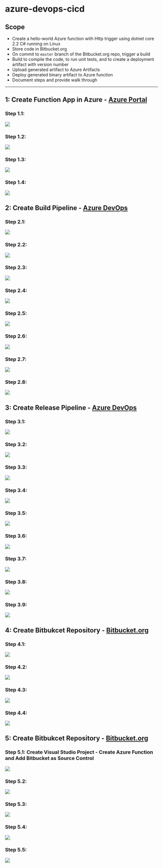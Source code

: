 # azure-devops-cicd

## Scope

* Create a hello-world Azure function with Http trigger using dotnet core 2.2 C# running on Linux
* Store code in Bitbucket.org
* On commit to `master` branch of the Bitbucket.org repo, trigger a build
* Build to compile the code, to run unit tests, and to create a deployment artifact with version number
* Upload generated artifact to Azure Artifacts
* Deploy generated binary artifact to Azure function
* Document steps and provide walk through

--------------------------------------------------------------

## 1: Create Function App in Azure - [Azure Portal](https://portal.azure.com/)

### Step 1.1:
![](https://github.com/MuddassirNayyer/azure-devops-cicd/blob/master/Images/AZ%201.PNG)

### Step 1.2:
![](https://github.com/MuddassirNayyer/azure-devops-cicd/blob/master/Images/AZ%202.PNG)

### Step 1.3:
![](https://github.com/MuddassirNayyer/azure-devops-cicd/blob/master/Images/AZ%203.PNG)

### Step 1.4:
![](https://github.com/MuddassirNayyer/azure-devops-cicd/blob/master/Images/AZ%204.PNG)


## 2: Create Build Pipeline - [Azure DevOps](http://devops.azure.com/)

### Step 2.1:
![](https://github.com/MuddassirNayyer/azure-devops-cicd/blob/master/Images/d1.PNG)

### Step 2.2:
![](https://github.com/MuddassirNayyer/azure-devops-cicd/blob/master/Images/d2.PNG)

### Step 2.3:
![](https://github.com/MuddassirNayyer/azure-devops-cicd/blob/master/Images/d3.PNG)

### Step 2.4:
![](https://github.com/MuddassirNayyer/azure-devops-cicd/blob/master/Images/d4.PNG)

### Step 2.5:
![](https://github.com/MuddassirNayyer/azure-devops-cicd/blob/master/Images/d5.PNG)

### Step 2.6:
![](https://github.com/MuddassirNayyer/azure-devops-cicd/blob/master/Images/d6.PNG)

### Step 2.7:
![](https://github.com/MuddassirNayyer/azure-devops-cicd/blob/master/Images/d7.PNG)

### Step 2.8:
![](https://github.com/MuddassirNayyer/azure-devops-cicd/blob/master/Images/d8.PNG)


## 3: Create Release Pipeline - [Azure DevOps](http://devops.azure.com/)

### Step 3.1:
![](https://github.com/MuddassirNayyer/azure-devops-cicd/blob/master/Images/d9.PNG)

### Step 3.2:
![](https://github.com/MuddassirNayyer/azure-devops-cicd/blob/master/Images/d10.PNG)

### Step 3.3:
![](https://github.com/MuddassirNayyer/azure-devops-cicd/blob/master/Images/d11.PNG)

### Step 3.4:
![](https://github.com/MuddassirNayyer/azure-devops-cicd/blob/master/Images/d12.PNG)

### Step 3.5:
![](https://github.com/MuddassirNayyer/azure-devops-cicd/blob/master/Images/d13.PNG)

### Step 3.6:
![](https://github.com/MuddassirNayyer/azure-devops-cicd/blob/master/Images/d14.PNG)

### Step 3.7:
![](https://github.com/MuddassirNayyer/azure-devops-cicd/blob/master/Images/d15.PNG)

### Step 3.8:
![](https://github.com/MuddassirNayyer/azure-devops-cicd/blob/master/Images/d16.PNG)

### Step 3.9:
![](https://github.com/MuddassirNayyer/azure-devops-cicd/blob/master/Images/d17.PNG)


## 4: Create Bitbukcet Repository - [Bitbucket.org](https://bitbucket.org/)

### Step 4.1:
![](https://github.com/MuddassirNayyer/azure-devops-cicd/blob/master/Images/B%201.PNG)

### Step 4.2:
![](https://github.com/MuddassirNayyer/azure-devops-cicd/blob/master/Images/B%202.PNG)

### Step 4.3:
![](https://github.com/MuddassirNayyer/azure-devops-cicd/blob/master/Images/B%203.PNG)

### Step 4.4:
![](https://github.com/MuddassirNayyer/azure-devops-cicd/blob/master/Images/B%204.PNG)


## 5: Create Bitbukcet Repository - [Bitbucket.org](https://bitbucket.org/)

### Step 5.1: Create Visual Studio Project - Create Azure Function and Add Bitbucket as Source Control
![](https://github.com/MuddassirNayyer/azure-devops-cicd/blob/master/Images/VS%201.PNG)

### Step 5.2:
![](https://github.com/MuddassirNayyer/azure-devops-cicd/blob/master/Images/VS%202.PNG)

### Step 5.3:
![](https://github.com/MuddassirNayyer/azure-devops-cicd/blob/master/Images/VS%203.PNG)

### Step 5.4:
![](https://github.com/MuddassirNayyer/azure-devops-cicd/blob/master/Images/VS%204.PNG)

### Step 5.5:
![](https://github.com/MuddassirNayyer/azure-devops-cicd/blob/master/Images/VS%205.PNG)
